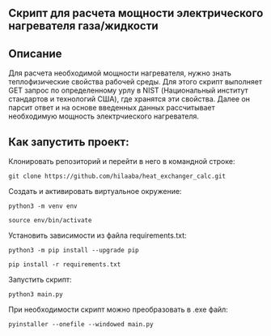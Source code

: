 ## Скрипт для расчета мощности электрического нагревателя газа/жидкости

## Описание
Для расчета необходимой мощности нагревателя, нужно знать теплофизические свойства рабочей среды. Для этого скрипт выполняет GET запрос по определенному урлу в NIST (Национальный институт стандартов и технологий США), где хранятся эти свойства. Далее он парсит ответ и на основе введенных данных рассчитывает необходимую мощность электрчиеского нагревателя.

## Как запустить проект:
Клонировать репозиторий и перейти в него в командной строке:

```
git clone https://github.com/hilaaba/heat_exchanger_calc.git
```

Cоздать и активировать виртуальное окружение:

```
python3 -m venv env

source env/bin/activate
```

Установить зависимости из файла requirements.txt:

```
python3 -m pip install --upgrade pip

pip install -r requirements.txt
```

Запустить скрипт:

```
python3 main.py
```

При необходимости скрипт можно преобразовать в .exe файл:
```
pyinstaller --onefile --windowed main.py
```
